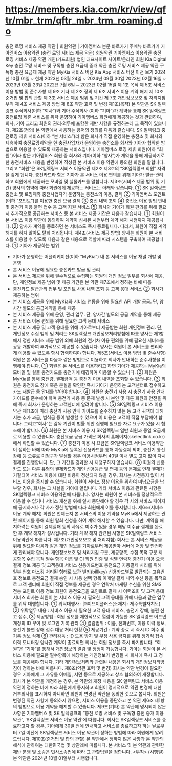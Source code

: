 # https://members.kia.com/kr/view/qftr/mbr_trm/qftr_mbr_trm_roaming.do

충전 로밍 서비스 제공 약관 | 회원약관 | 기아멤버스
본문 바로가기
주메뉴 바로가기
기아멤버스 이용약관
(충전 로밍 서비스 제공 약관)
회원약관
기아멤버스 이용약관
충전 로밍 서비스 제공 약관
개인(카드회원)
법인
대표사이트
사이트/온라인 회원
Kia Digital Key
충전 로밍 서비스 및 구독형
충전 요금제 중개 약관
충전 로밍 서비스 제공 약관
구독형 충전 요금제 제공 약관
MyKia 서비스 버전
Kia App 서비스 버전
이전 보기
2024년 10월 01일 ~ 현재
2023년 03월 24일 ~ 2024년 09월 30일
2023년 02월 16일 ~ 2023년 03월 23일
2022년 7월 6일 ~ 2023년 02월 15일
제 1조 목적
제 5조 서비스 이용 방법 및 준수사항
제 9조 기타
제 2조 정의
제 6조 서비스 이용 계약 해지
제 10조 준거법 및 합의 관할
제 3조 서비스 제공 범위 및 기간
제 7조 개인정보보호 및 처리지침
부칙
제 4조 서비스 제공 방법
제 8조 약관 효력 및 변경
제1조(목적)
본 약관은 SK 일렉링크 주식회사(이하 “회사”)와 기아 주식회사 (이하 “기아”)가 계약을 통해 SK 일렉링크 충전로밍 제휴 서비스를 위탁 운영하여 기아멤버스 회원에게 제공하는 것과 관련하여, 회사, 기아 그리고 회원의 권리·의무에 포함한 제반 사항을 규정하는데 그 목적이 있습니다.
제2조(정의)
본 약관에서 사용하는 용어의 정의를 다음과 같습니다.
SK 일렉링크 충전로밍 제휴 서비스(이하 “본 서비스”)라 함은 회사가 직접 운영하는 충전소 및 회사와 제휴하여 충전로밍계약을 한 충전사업자가 운영하는 충전소를 회사와 기아가 협약한 방법으로 이용할 수 있도록 제공하는 서비스입니다.
기아멤버스 로밍 제휴 회원(이하 “회원”)이라 함은 기아멤버스 회원 중 회사와 기아(이하 “양사”)가 계약을 통해 제공하기로 한 충전서비스 내용을 반영하여 작성된 본 서비스 이용 약관에 동의한 회원을 말합니다. 그리고 “회원”은 SK일렉링크 서비스 이용약관 제2조 제3호의  “SK일렉링크 회원” 자격을 갖게 됩니다.
충전카드라 함은 기아가 본 서비스 이용 편의를 위해 기아가 발급·관리하고 회원에게 제공하는 모바일 및 실물카드를 말합니다.
제3조(서비스 제공 범위 및 기간)
양사의 협약에 따라 회원에게 제공하는 서비스는 아래와 같습니다.
① SK 일렉링크 충전소 및 로밍제휴 충전사업자가 운영하는 충전소의 이용, 결제
② 기아멤버스 포인트(이하 “포인트”)를 이용한 충전 요금 결제
③ 충전 내역 조회
④ 충전소 이용 방법 안내 및 충전기 이용 불편 접수 등 고객 지원 서비스
⑤ 회사와 기아가 회원 편의를 위해 필요시 추가적으로 공급하는 서비스 등
본 서비스 제공 기간은 다음과 같습니다.
① 회원이 본 서비스 이용 약관에 동의하여 계약이 성사된 시점부터 계약 해지 시점까지 제공됩니다.
② 양사가 계약을 종료하면 본 서비스도 즉시 종료됩니다. 따라서, 회원이 직접 계약해지를 하지 않아도 탈회 처리됩니다.
제4조(서비스 제공 방법)
양사는 회원이 본 서비스를 이용할 수 있도록 다음과 같은 내용으로 역할에 따라 시스템을 구축하여 제공합니다.
① 기아가 제공하는 범위
- 기아가 운영하는 어플리케이션(이하 “MyKia”) 내 본 서비스를 이용 채널 개발 및 운영
- 본 서비스 이용에 필요한 충전카드 발급 및 관리
- 본 서비스 제공을 위해 필수적으로 수집하는 회원의 개인 정보 일부를 회사에 제공. 단, 개인정보 제공 범위 및 제공 기간은 본 약관 제7조에서 정하는 바에 따름
- 충전카드 발급관리 업무 및 포인트 사용 내역 조회 등 고객 응대 서비스
② 회사가 제공하는 범위
- 본 서비스 제공을 위해 MyKia와 서비스 연동을 위해 필요한 API 개발 공급. 단, 양사간 별도의 공급계약을 통해 제공
- 본 서비스 제공을 위해 운영, 관리 업무. 단, 양사간 별도의 공급 계약을 통해 제공
- 본 서비스 이용 편의를 위해 필요한 고객 응대 서비스
- 본 서비스 제공 및 고객 응대를 위해 기아로부터 제공받는 회원 개인정보 관리. 단, 개인정보 수집 범위 및 처리는 SK일렉링크 개인정보처리방침에 따름
양사는 제1항에서 정한 서비스 제공 범위 외에 회원의 전기차 이용 편의를 위해 필요한 서비스를 공동 개발하여 추가적으로 제공할 수 있습니다.
양사는 회원이 본 서비스를 편리하게 이용할 수 있도록 항시 협력하여야 합니다.
제5조(서비스 이용 방법 및 준수사항)
회원은 본 서비스를 다음과 같은 방법으로 이용하고 회사가 안내하는 준수사항을 이행해야 합니다.
① 회원은 본 서비스를 이용하려고 하면 기아가 제공하는 MyKia의 모바일 및 실물 충전카드를 충전기에 태깅하여 이용할 수 있습니다.
② 회원은 MyKia를 통해 충전량, 결제금액 등 충전기 이용 내역을 조회할 수 있습니다.
③ 회원은 충전카드 장애 혹은 분실을 확인한 즉시 기아가 운영하는 고객센터로 접수하고 카드 재발급 등 안내를 받아야 합니다.
④ 회원은 충전기 사용 시 충전기 사용 안내 가이드를 준수해야 하며 충전기 사용 중 문제 발생 시 본인 및 다른 회원의 안전을 위해 즉시 회사가 운영하는 고객센터에 알려야 합니다.
⑤ SK일렉링크 서비스 이용약관 제11조에 따라 충전기 사용 안내 가이드를 준수하지 않는 등 고객 귀책에 대해서는 추가 과금, 범칙금 등이 발생할 수 있으며 이 비용은 고객이 직접 부담해야 합니다. 그리고“회사”는 감독 기관이 법률 위반 집행에 필요한 자료 요구가 있을 시 협조해야 합니다.
⑥ 회원은 본 서비스 이용 시 SK일렉링크 일반 회원과 동일 요금제로 이용할 수 있습니다. 충전요금 공급 가격은 회사의 홈페이지(skelectlink.co.kr)에서 확인할 수 있습니다.
⑦ 충전기 이용 시 요금은 SK일렉링크 서비스 이용약관이 정하는 바에 따라 MyKia에 등록된 신용카드를 통해 자동결제 되며, 충전기 통신 장애 등 오류로 미청구가 발생할 경우 이용시점부터 40일 이내 별도 고지 없이 다시 결제를 진행합니다. 단, 그 기간을 경과할 시 재청구하지 않습니다.
⑧ 회원의 신용카드 또는 다른 유형의 결제카드가 개인 신용등급 및 연체 등의 문제로 인해 결제가 거절되어 서비스 이용에 대한 비용이 정산되지 않을 경우, 회사는 사전통지 없이 서비스 이용을 중지할 수 있습니다. 회원이 서비스 정상 이용을 위하여 미납요금을 납부할 경우, 회사는 그 사실을 기아에 알립니다.
기타 서비스 이용과 관련된 사항은 SK일렉링크 서비스 이용약관에 따릅니다.
양사는 회원이 본 서비스를 정상적으로 이용할 수 없거나 서비스 개선을 위해 일시 중단해야 할 경우 각 사의 서비스 페이지에 공지하거나 각 사가 정한 방법에 따라 회원에게 이를 통지합니다.
제6조(서비스 이용 계약 해지)
회원은 언제든지 본 서비스의 이용 계약을 MyKia에서 제공하는 관련 페이지를 통해 회원 탈회 신청을 하여 계약 해지할 수 있습니다. 다만, 계약을 해지하려는 회원이 결제실패 등의 사유로 미수가 있을 경우 해당 미수금 결제를 완료한 후 계약 해지가 성사됩니다.
기타 계약 해지 관련된 사항은 SK일렉링크 서비스 이용약관에 따릅니다.
제7조(개인정보보호 및 처리지침)
회사는 본 서비스 제공을 위해 필요한 다음과 같은 개인 정보를 기아로부터 제공받아 서버에 저장 및 안전하게 관리해야 합니다.
개인정보보호 및 처리지침
구분, 제공항목, 수집 목적
구분
제공항목
수집 목적
필수
항목
이름 및 CI
회원 인증 및 식별
연락처
충전기 이용 요금 결제 정보 제공 및 고객응대 서비스
신용카드번호
충전요금 자동결제 처리를 위해 일부 번호 마스킹 처리된 형태로 보관
빌키(billkey)
신용카드별로 발급되는 고유번호 정보로 충전요금 결제 승인 시 사용
선택
항목
이메일
결제 내역 수신 등을 목적으로 고객 센터에 회원이 직접 정보를 제공한 경우
연락처
마케팅 수신을 위한 SMS 전송
포인트 이용 정보
회원이 충전요금을 포인트로 결제 시 이력조회 및 고객 응대 서비스
회사는 회원이 본 서비스 이용 시 필요한 고객 응대를 위해 다음과 같은 업무를 위탁 대행합니다.
① 위탁대행사 : ㈜이브이플러스(소재지 : 제주특별자치도)
② 위탁업무 내용 : 서비스 이용 시 필요한 고객 응대 서비스, 충전기 장애, 불편 신고 접수,
③ 제공방법 : 회원 정보를 제한적으로 열람이 가능한 SK 일렉링크 어드민 계정의 ID 부여 및 로그인 기록 관리
④ 열람범위 : 이름, 전화번호, 이용 이력 정보, 충전기 불편 장애 접수 대응 처리 현황
⑤ 제공기간 : 계약 종료 시 즉시 ID 회수 및 기록 정보 삭제
⑥ 관리감독 : ID 도용 방지 및 부정 사용 금지를 위해 정기적 접속 이력 모니터링
양사간 계약이 종료되면 회사는 회원 정보를 즉시 파기합니다.
“회원”은 “기아”를 통해서 개인정보의 열람 및 정정이 가능합니다.
기아는 회원이 본 서비스 이용에 필요한 필수항목에 해당하는 개인정보가 변경될 시 회사에 즉시 그 정보를 제공해야 합니다.
기타 개인정보처리와 관련된 내용은 회사의 개인정보처리방침이 정하는 바에 따릅니다.
제8조(약관 효력 및 변경)
회사는 약관 변경이 필요한 경우 기아에게 그 사유를 이메일, 서면 등으로 제공하고 상호 협의하여 개정합니다.
회사가 본 약관을 개정하는 경우, 본 약관의 개정 내용을 SK 일렉링크 서비스 이용 약관이 정하는 바에 따라 회원에게 통지하고 회원이 명시적으로 약관 변경에 대한 거부의사를 표시하지 아니하면 회원이 변경된 약관을 동의한 것으로 봅니다.
회원은 변경된 약관 사항에 동의하지 않으면, 서비스 이용을 중단하고 본 약관 제6조 제1항의 방법으로 이용 계약을 해지할 수 있습니다.
제9조(기타)
본 약관에 명시되지 않은 사항은 기아멤버스 및 SK 일렉링크의 “충전 로밍 서비스 및 구독형 충전 중개 이용 약관”, ‘SK일렉링크 서비스 이용 약관’에 따릅니다.
회사는 SK일렉링크 서비스를 종료하고자 할 경우, 기아에게 30일 전에 안내하고 서비스를 종료하고자 하는 날로부터 7일 이전에 SK일렉링크 서비스 이용 약관이 정하는 방법에 따라 회원에게 알려드립니다.
제10조(준거법 및 합의 관할)
본 약관에서 정하지 않은 사항과 본 약관의 해석에 관하여는 대한민국법 및 상관례에 따릅니다.
본 서비스 및 본 약관과 관련한 제반 분쟁 및 소송은 민사소송법에 따라 그 관할법원을 정합니다.
<부칙>
(시행일) 본 약관은 2024년 10월 01일부터 시행합니다.